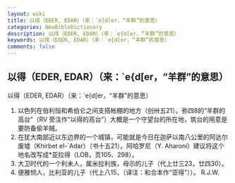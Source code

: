 ```yaml
---
layout: wiki
title: 以得（EDER, EDAR）（来：`e{d[er，“羊群”的意思）
categories: NewBibleDictionary
description: 以得（EDER, EDAR）（来：`e{d[er，“羊群”的意思）
keywords: 以得（EDER, EDAR）（来：`e{d[er，“羊群”的意思）
comments: false
---
```


## 以得（EDER, EDAR）（来：`e{d[er，“羊群”的意思）



以得（EDER, EDAR）（来：`e{d[er，“羊群”的意思）
1. 以色列在伯利恒和希伯仑之间支搭帐棚的地方（创卅五21）。弥四8的“羊群的高台”（RV 旁注作“以得的高台”）大概是一个守望台的所在地，筑台的用意是要防备偷羊贼。
2. 在犹大南部近以东边界的一个城镇，可能就是今日在迦萨以南八公里的阿达尔废墟（Khirbet el-`Adar）（书十五21）。阿哈罗尼（Y. Aharoni）建议将这个地名改写成*亚拉得（LOB，页105、298）。
3. 大卫时代的一个利未人，属米拉利族，母示的儿子（代上廿三23，廿四30）。
4. 便雅悯人，比利亚的儿子（代上八15，〔译注：和合本作“亚得”〕）。
R.J.W.




